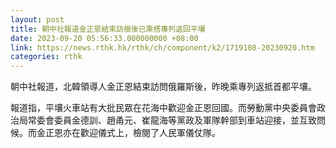 ```yaml
---
layout: post
title: 朝中社報道金正恩結束訪俄後已乘搭專列返回平壤
date: 2023-09-20 05:56:33.000000000 +08:00
link: https://news.rthk.hk/rthk/ch/component/k2/1719108-20230920.htm
categories: rthk
---
```


朝中社報道，北韓領導人金正恩結束訪問俄羅斯後，昨晚乘專列返抵首都平壤。

報道指，平壤火車站有大批民眾在花海中歡迎金正恩回國。而勞動黨中央委員會政治局常委會委員金德訓、趙甬元、崔龍海等黨政及軍隊幹部到車站迎接，並互致問候。而金正恩亦在歡迎儀式上，檢閱了人民軍儀仗隊。
